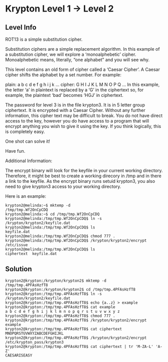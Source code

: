 # Krypton Level 1 → Level 2
## Level Info
ROT13 is a simple substitution cipher.

Substitution ciphers are a simple replacement algorithm. In this example of a substitution cipher, we will explore a ‘monoalphebetic’ cipher. Monoalphebetic means, literally, “one alphabet” and you will see why.

This level contains an old form of cipher called a ‘Caesar Cipher’. A Caesar cipher shifts the alphabet by a set number. For example:

plain:  a b c d e f g h i j k ...
cipher: G H I J K L M N O P Q ...
In this example, the letter ‘a’ in plaintext is replaced by a ‘G’ in the ciphertext so, for example, the plaintext ‘bad’ becomes ‘HGJ’ in ciphertext.

The password for level 3 is in the file krypton3. It is in 5 letter group ciphertext. It is encrypted with a Caesar Cipher. Without any further information, this cipher text may be difficult to break. You do not have direct access to the key, however you do have access to a program that will encrypt anything you wish to give it using the key. If you think logically, this is completely easy.

One shot can solve it!

Have fun.

Additional Information:

The encrypt binary will look for the keyfile in your current working directory. Therefore, it might be best to create a working direcory in /tmp and in there a link to the keyfile. As the encrypt binary runs setuid krypton3, you also need to give krypton3 access to your working directory.

Here is an example:
```
krypton2@melinda:~$ mktemp -d
/tmp/tmp.Wf2OnCpCDQ
krypton2@melinda:~$ cd /tmp/tmp.Wf2OnCpCDQ
krypton2@melinda:/tmp/tmp.Wf2OnCpCDQ$ ln -s /krypton/krypton2/keyfile.dat
krypton2@melinda:/tmp/tmp.Wf2OnCpCDQ$ ls
keyfile.dat
krypton2@melinda:/tmp/tmp.Wf2OnCpCDQ$ chmod 777 .
krypton2@melinda:/tmp/tmp.Wf2OnCpCDQ$ /krypton/krypton2/encrypt /etc/issue
krypton2@melinda:/tmp/tmp.Wf2OnCpCDQ$ ls
ciphertext  keyfile.dat
```
## Solution
```
krypton2@krypton:/krypton/krypton2$ mktemp -d
/tmp/tmp.4PFAsHzfT8
krypton2@krypton:/krypton/krypton2$ cd /tmp/tmp.4PFAsHzfT8
krypton2@krypton:/tmp/tmp.4PFAsHzfT8$ ln -s /krypton/krypton2/keyfile.dat
krypton2@krypton:/tmp/tmp.4PFAsHzfT8$ echo {a..z} > example
krypton2@krypton:/tmp/tmp.4PFAsHzfT8$ cat example 
a b c d e f g h i j k l m n o p q r s t u v w x y z
krypton2@krypton:/tmp/tmp.4PFAsHzfT8$ chmod 777 .
krypton2@krypton:/tmp/tmp.4PFAsHzfT8$ /krypton/krypton2/encrypt example 
krypton2@krypton:/tmp/tmp.4PFAsHzfT8$ cat ciphertext 
MNOPQRSTUVWXYZABCDEFGHIJKL
krypton2@krypton:/tmp/tmp.4PFAsHzfT8$ /krypton/krypton2/encrypt /etc/krypton_pass/krypton3 
krypton2@krypton:/tmp/tmp.4PFAsHzfT8$ cat ciphertext | tr 'M-ZA-L' 'A-Z'
CAESARISEASY
```
